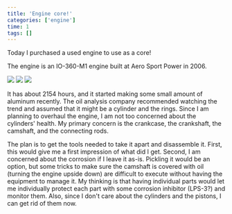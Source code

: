 ```yaml
---
title: 'Engine core!'
categories: ['engine']
time: 1
tags: []
---
```


Today I purchased a used engine to use as a core!

<!-- more -->

The engine is an IO-360-M1 engine built at Aero Sport Power in 2006. 

![](0-front-view.jpeg)
![](1-side-view.jpeg)
![](2-back-view.jpeg)

It has about 2154 hours, and it started making some small amount of aluminum recently. The oil analysis company recommended watching the trend and assumed that it might be a cylinder and the rings. Since I am planning to overhaul the engine, I am not too concerned about the cylinders' health. My primary concern is the crankcase, the crankshaft, the camshaft, and the connecting rods.

The plan is to get the tools needed to take it apart and disassemble it. First, this would give me a first impression of what did I get. Second, I am concerned about the corrosion if I leave it as-is. Pickling it would be an option, but some tricks to make sure the camshaft is covered with oil (turning the engine upside down) are difficult to execute without having the equipment to manage it. My thinking is that having individual parts would let me individually protect each part with some corrosion inhibitor (LPS-3?) and monitor them. Also, since I don't care about the cylinders and the pistons, I can get rid of them now.